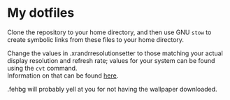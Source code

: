 # My dotfiles

Clone the repository to your home directory, and then use GNU `stow` to create symbolic links from these files to your home directory.  

Change the values in .xrandrresolutionsetter to those matching your actual display resolution and refresh rate; values for your system can be found using the `cvt` command.  
Information on that can be found [here](https://wiki.archlinux.org/title/xrandr#Adding_undetected_resolutions).

.fehbg will probably yell at you for not having the wallpaper downloaded.
